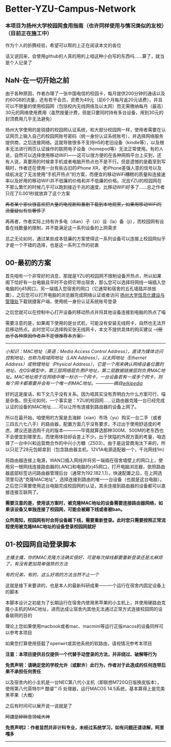 # Better-YZU-Campus-Network
### 本项目为扬州大学校园网食用指南（也许同样使用与情况类似的友校）（目前正在施工中）
作为个人的折腾经验，希望可以帮的上正在阅读本文的各位

话又说回来，会使用github的人真的用的上咱这种小白写的东西吗……算了，就当是个人记录了
## NaN-在一切开始之前

由于各种原因，作者办理了一张中国电信的校园卡，每月提供200分钟的通话以及约60GB的流量，还有若干会员，资费为49元（前6个月每月返20元话费），并且可以不限量的使用校园网（包括校内无线网络及以太网）而无需缴纳每月（最高）30元的网络使用费用（虽然按量计费，但是只要同时持有多台设备，用到30元的封顶费用几乎无法避免）

扬州大学使用的是锐捷的校园网认证系统，和大部分校园网一样，使用者需要在认证网页上输入自己的校园网账号密码（统一身份认证系统账号），并选择网络服务提供商，之后连接网络。这就导致很多不支持H5的老旧设备（kindle等），以及根本无法进行网页认证操作的联网电子设备（homepod等）无法正常使用。有的人说，自然可以选择使用移动WiFi——这可以很方便的在各种网购平台上买到，还有人说，真要用的时候拿手机或者电脑开热点也不是不行。但是遗憾的是截至到写稿时，作者还在使用一台有些古旧的iPhone XR，老iPhone差强人意的信号以及续航决定了无法使用“手机开热点”的方案，而便宜的移动WiFi糟糕的质量和连接速率以及好用的移动WiFi并不低廉的价格和并不低廉的价格。况且YZU的校园网在不那么繁忙的时候几乎可以跑到接近千兆的速度，比移动WiFi好多了……总之作者只花了0.001秒就放弃了这个方案  

~~再者某个家伙很喜欢把大量的电视剧和番剧下载到本地观赏，如果用移动WiFi的流量疑似有些奢侈了~~

再再者，作者实际上持有许多电（dian）子（zi）设（la）备（ji），而校园网有设备在线数量的限制，并不能满足这一系列设备的上网需求

总之无论如何，通过某些成本低廉的方案使得这一系列设备可以连接上校园网似乎才是一个不错的选择，也是这一系列工作的初衷

## 00-最初的方案

首先咱有一个非常好的消息，那就是YZU的校园网不限制设备开热点，所以如果阁下恰好有一台电脑且平时不会把它带出宿舍，那么您可以选择将网线一端插入您电脑的rj45网口，另一端插入您宿舍的网口（它通常和宿舍的五孔墙插并排放置），之后您可以打开电脑的浏览器完成网络认证或者访问 [扬州大学信息化建设与管理处](https://xxhc.yzu.edu.cn/info/1082/9044.htm"锐捷客户端下载")下载锐捷客户端，使用统一身份认证系统账号登录

之后您就可以在控制中心打开设备的移动热点并将其他设备连接到电脑的热点了喵

需要注意的是，如果阁下使用的是台式机，可能没有安装无线网卡，自然也无法开启移动热点。此时您可以选择购买张无线网卡，本文不提供具体的购买建议 ~~（但出于各种原因作者并不是很推荐本方案）~~

***
*小知识：MAC地址（英语：Media Access Control Address），直译为媒体访问控制地址，也称为局域网地址（LAN Address），以太网地址（Ethernet Address）或物理地址（Physical Address），它是一个用来确认网络设备位置的地址。在OSI模型中，第三层网络层负责IP地址，第二层数据链接层则负责MAC地址。MAC地址用于在网络中唯一标示一个网卡，一台设备若有一或多个网卡，则每个网卡都需要并会有一个唯一的MAC地址。————摘自[wikipedia](https://zh.wikipedia.org/wiki/MAC%E5%9C%B0%E5%9D%80)*

好的这是废话，和下文几乎没有关系。因为咱其实没有弄明白为什么方案可行，喵是杂鱼。但无论如何，一个事实是：YZU的校园网……让路由器克隆一台已经完成认证的设备的MAC地址……可以让所有连接到路由器的设备上网了。

所以在最开始，咱使用的方案是去海鲜（xian）市场（yu）购买一台二手（或者三四五六七八手）的路由器，配置方面几乎没有要求，不过出于使用舒适度的考虑，建议还是选购千兆的版本————毕竟就算选那种300M、500M的老东西也不会便宜到哪里去，而使用体验却会差上不少。出于狭隘的外观方面的考量，咱选择了一台中兴和运营商合作的中兴小方糖（Z503）。由于是运营商淘汰下来的，所以只花了28元包邮拿到（包含路由器主机，12V1A电源适配器一个，千兆网线1m）

将路由器连接上电源，WAN口插入网线并将另一端插在宿舍墙壁上的网口上，使用另一根网线连接路由器的LAN口和电脑的rj45网口，打开电脑浏览器，依照路由器底部标签访问路由器管理后台（通常为192.182.1.1）。快速配置之后，在上网选项里勾选“克隆MAC地址”，选择连接到路由的唯一一台设备（也就是这台电脑）。之后您只需要使用这台电脑完成校园网的认证，其余连接到路由器的设备都可以直接连接互联网了。

**需要注意的是，使用该方案时，被克隆MAC地址的设备需要连接路由器网络，如果该设备又单独连接了校园网，可能会被踢下线或者被ban。**

**众所周知，校园网有时会将设备踢下线，需要重新登录。此时您只需要按照正常流程使用被克隆MAC地址的设备登录校园网就好**

## 01-校园网自动登录脚本
*主播主播，你的MAC克隆方法确实很好，可是每次掉线都要重新登录还是太麻烦了，有没有更加简单强势的方法*

*有的兄弟，有的，这么好用的方法当然不止一个*

这就是接下来要讲的，也是本人的最新科研成果——一个运行在宿舍内固定设备上的脚本

本脚本设计之初是为了长期运行在宿舍内使用黑苹果的小主机上，并使用硬路由克隆小主机的MAC地址，进而达成让宿舍内其他无法通过正常方式连接校园网的设备联网的目的

理论上您如果使用macbook或者mac、macmini等运行正版macos的设备同样可以参考本项目

如果您打算使用搭载了openwrt或其他系统的软路由，请视情况参考本项目

**注意：本项目提供且仅提供一个代替手动登录的方法，并非绕过、破解等行为**

**免责声明：请确定您的学校允许（或默许）此行为，作者对于此造成的任何连带后果不承担任何责任**

以及宿舍内的小主机是一台NEC第八代小主机（即联想M720Q日版换皮版本），使用第八代英特尔® 酷睿™ i5 处理器，运行MACOS 14.5系统，基本算得上是完美黑苹果（大概）

之后有时间可以展开说一说就是了

~~阿譞是碎碎念领域大神~~

**免责声明2：作者显然并非计科专业，未经过系统学习，如有问题还请谅解，阿里嘎多**
***
